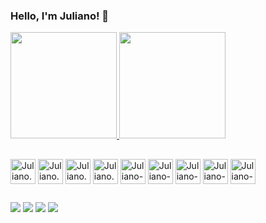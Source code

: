 ### Hello, I'm Juliano! 👋

  
<div>
  <a href="https://github.com/JulianoCodeLab">
    <img height="170em" src="https://github-readme-stats.vercel.app/api?username=JulianoCodeLab&show_icons=true&theme=dark&include_all_commits=true&count_private=true"/>
    <img height="170em" src="https://github-readme-stats.vercel.app/api/top-langs/?username=JulianoCodeLab&layout=compact&langs_count=16&theme=dark"/>
  </a>
</div>

##

<div>
    <img align="center" alt="Juliano.html" heght="30" width="40" src="https://icongr.am/devicon/html5-original.svg?size=128&color=currentColor" />
    <img align="center" alt="Juliano.css" heght="30" width="40" src="https://icongr.am/devicon/css3-original.svg?size=128&color=currentColor" />
    <img align="center" alt="Juliano.c" heght="30" width="40" src="https://icongr.am/devicon/c-original.svg?size=128&color=currentColor" />
    <img align="center" alt="Juliano.cpp" heght="30" width="40" src="https://icongr.am/devicon/cplusplus-original.svg?size=128&color=currentColor" />
    <img align="center" alt="Juliano-JAVA" heght="30" width="40" src="https://icongr.am/devicon/java-original.svg?size=128&color=currentColor" />
    <img align="center" alt="Juliano-py" heght="30" width="40" src="https://icongr.am/devicon/python-original.svg?size=128&color=currentColor" />
    <img align="center" alt="Juliano-Myslq" heght="30" width="40" src="https://icongr.am/devicon/mysql-original-wordmark.svg?size=128&color=currentColor" />
    <img align="center" alt="Juliano-Linux" heght="30" width="40" src="https://icongr.am/devicon/linux-original.svg?size=128&color=currentColor" />
    <img align="center" alt="Juliano-Ubunto" heght="30" width="40" src="https://icongr.am/devicon/ubuntu-plain.svg?size=128&color=currentColor" />
<div/>

##

<div>
<a href = "mailto:gestaojuliano99@gmail.com" ><img margin top = "50" src = "https://img.shields.io/badge/Gmail-D14836?style=for-the-badge&logo=gmail&logoColor=white"></a>
<a href = "https://api.whatsapp.com/send?phone=5512996290196"><img src = "https://img.shields.io/badge/WhatsApp-25D366?style=for-the-badge&logo=whatsapp&logoColor=white"></a>
<a href = "https://www.linkedin.com/in/juliano-ambrósio-4063042a3/"><img src = "https://img.shields.io/badge/LinkedIn-0077B5?style=for-the-badge&logo=linkedin&logoColor=white"></a>
<a href = "https://julianocodelab.github.io/meu-portifolio/index.html"><img src = "https://img.shields.io/badge/website-000000?style=for-the-badge&logo=About.me&logoColor=white"></a>
  
</div>

